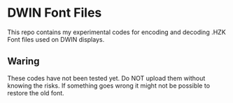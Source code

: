 # DWIN Font Files
This repo contains my experimental codes for encoding and decoding .HZK Font files used on DWIN displays.
## Waring
These codes have not been tested yet. Do NOT upload them without knowing the risks. If something goes wrong it might not be possible to restore the old font.
